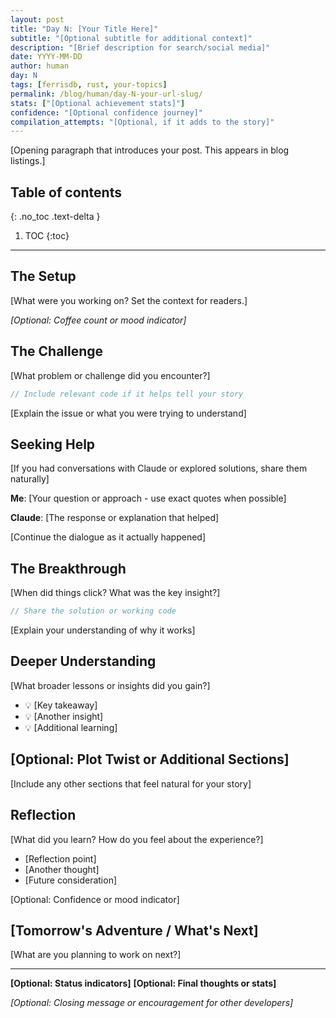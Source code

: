 ```yaml
---
layout: post
title: "Day N: [Your Title Here]"
subtitle: "[Optional subtitle for additional context]"
description: "[Brief description for search/social media]"
date: YYYY-MM-DD
author: human
day: N
tags: [ferrisdb, rust, your-topics]
permalink: /blog/human/day-N-your-url-slug/
stats: ["[Optional achievement stats]"]
confidence: "[Optional confidence journey]"
compilation_attempts: "[Optional, if it adds to the story]"
---
```


[Opening paragraph that introduces your post. This appears in blog listings.]

<!--more-->

## Table of contents

{: .no_toc .text-delta }

1. TOC
   {:toc}

---

<!-- Before publishing: Verify technical details against codebase! -->

## The Setup

[What were you working on? Set the context for readers.]

_[Optional: Coffee count or mood indicator]_

## The Challenge

[What problem or challenge did you encounter?]

```rust
// Include relevant code if it helps tell your story
```

[Explain the issue or what you were trying to understand]

## Seeking Help

[If you had conversations with Claude or explored solutions, share them naturally]

**Me**: [Your question or approach - use exact quotes when possible]

**Claude**: [The response or explanation that helped]

[Continue the dialogue as it actually happened]

<!-- Example dialogue format:
**Me**: The entries are sorted, right? Should we use binary search instead?

**Claude**: Oh! You're absolutely right. I focused on correctness but missed
the optimization opportunity. Let me fix that:

[code]
-->

## The Breakthrough

[When did things click? What was the key insight?]

```rust
// Share the solution or working code
```

[Explain your understanding of why it works]

## Deeper Understanding

[What broader lessons or insights did you gain?]

- 💡 [Key takeaway]
- 💡 [Another insight]
- 💡 [Additional learning]

## [Optional: Plot Twist or Additional Sections]

[Include any other sections that feel natural for your story]

## Reflection

[What did you learn? How do you feel about the experience?]

- [Reflection point]
- [Another thought]
- [Future consideration]

[Optional: Confidence or mood indicator]

## [Tomorrow's Adventure / What's Next]

[What are you planning to work on next?]

---

**[Optional: Status indicators]**
**[Optional: Final thoughts or stats]**

_[Optional: Closing message or encouragement for other developers]_
